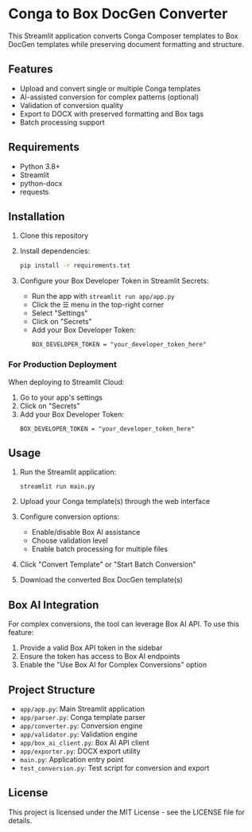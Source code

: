 # Conga to Box DocGen Converter

This Streamlit application converts Conga Composer templates to Box DocGen templates while preserving document formatting and structure.

## Features

- Upload and convert single or multiple Conga templates
- AI-assisted conversion for complex patterns (optional)
- Validation of conversion quality
- Export to DOCX with preserved formatting and Box tags
- Batch processing support

## Requirements

- Python 3.8+
- Streamlit
- python-docx
- requests

## Installation

1. Clone this repository

2. Install dependencies:
   ```bash
   pip install -r requirements.txt
   ```

3. Configure your Box Developer Token in Streamlit Secrets:
   - Run the app with `streamlit run app/app.py`
   - Click the ☰ menu in the top-right corner
   - Select "Settings"
   - Click on "Secrets"
   - Add your Box Developer Token:
     ```
     BOX_DEVELOPER_TOKEN = "your_developer_token_here"
     ```

### For Production Deployment

When deploying to Streamlit Cloud:
1. Go to your app's settings
2. Click on "Secrets"
3. Add your Box Developer Token:
   ```
   BOX_DEVELOPER_TOKEN = "your_developer_token_here"
   ```

## Usage

1. Run the Streamlit application:
   ```
   streamlit run main.py
   ```

2. Upload your Conga template(s) through the web interface

3. Configure conversion options:
   - Enable/disable Box AI assistance
   - Choose validation level
   - Enable batch processing for multiple files

4. Click "Convert Template" or "Start Batch Conversion"

5. Download the converted Box DocGen template(s)

## Box AI Integration

For complex conversions, the tool can leverage Box AI API. To use this feature:

1. Provide a valid Box API token in the sidebar
2. Ensure the token has access to Box AI endpoints
3. Enable the "Use Box AI for Complex Conversions" option

## Project Structure

- `app/app.py`: Main Streamlit application
- `app/parser.py`: Conga template parser
- `app/converter.py`: Conversion engine
- `app/validator.py`: Validation engine
- `app/box_ai_client.py`: Box AI API client
- `app/exporter.py`: DOCX export utility
- `main.py`: Application entry point
- `test_conversion.py`: Test script for conversion and export

## License

This project is licensed under the MIT License - see the LICENSE file for details.
